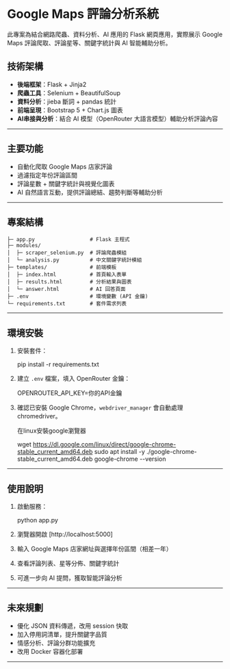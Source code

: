 # Google Maps 評論分析系統

此專案為結合網路爬蟲、資料分析、AI 應用的 Flask 網頁應用，實際展示 Google Maps 評論爬取、評論星等、關鍵字統計與 AI 智能輔助分析。

## 技術架構

- **後端框架**：Flask + Jinja2
- **爬蟲工具**：Selenium + BeautifulSoup
- **資料分析**：jieba 斷詞 + pandas 統計
- **前端呈現**：Bootstrap 5 + Chart.js 圖表
- **AI串接與分析**：結合 AI 模型（OpenRouter 大語言模型）輔助分析評論內容

---

## 主要功能

- 自動化爬取 Google Maps 店家評論
- 過濾指定年份評論區間
- 評論星數 + 關鍵字統計與視覺化圖表
- AI 自然語言互動，提供評論總結、趨勢判斷等輔助分析

---

## 專案結構

```
├─ app.py                  # Flask 主程式
├─ modules/
│  ├─ scraper_selenium.py  # 評論爬蟲模組
│  └─ analysis.py          # 中文關鍵字統計模組
├─ templates/              # 前端模板
│  ├─ index.html           # 首頁輸入表單
│  ├─ results.html         # 分析結果與圖表
│  └─ answer.html          # AI 回答頁面
├─ .env                    # 環境變數 (API 金鑰)
└─ requirements.txt        # 套件需求列表
```

---

## 環境安裝

1. 安裝套件：
   
   pip install -r requirements.txt
   
2. 建立 `.env` 檔案，填入 OpenRouter 金鑰：
   
   OPENROUTER_API_KEY=你的API金鑰
   
3. 確認已安裝 Google Chrome，`webdriver_manager` 會自動處理 chromedriver。

   在linux安裝google瀏覽器

   wget https://dl.google.com/linux/direct/google-chrome-stable_current_amd64.deb
   sudo apt install -y ./google-chrome-stable_current_amd64.deb
   google-chrome --version
 


---

## 使用說明

1. 啟動服務：
   
   python app.py
   
2. 瀏覽器開啟 [http://localhost:5000]
3. 輸入 Google Maps 店家網址與選擇年份區間（相差一年）
4. 查看評論列表、星等分佈、關鍵字統計
5. 可進一步向 AI 提問，獲取智能評論分析

---


## 未來規劃

- 優化 JSON 資料傳遞，改用 session 快取
- 加入停用詞清單，提升關鍵字品質
- 情感分析、評論分群功能擴充
- 改用 Docker 容器化部署

---





